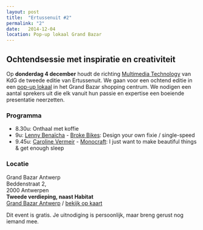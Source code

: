 ```yaml
---
layout: post
title:  "Ertussenuit #2"
permalink: "2"
date:   2014-12-04
location: Pop-up lokaal Grand Bazar
---
```


## Ochtendsessie met inspiratie en creativiteit

Op **donderdag 4 december** houdt de richting [Multimedia Technology](http://multimediatechnology.be) van KdG de tweede editie van Ertussenuit.
We gaan voor een ochtend editie in een [pop-up lokaal](http://atv.be/nieuws/2014-11-10/studeren-in-grand-bazar-shoppingcenter) in het Grand Bazar shopping centrum.
We nodigen een aantal sprekers uit die elk vanuit hun passie en expertise een boeiende presentatie neerzetten.

### Programma
- 8.30u: Onthaal met koffie
- 9u: [Lenny Benaïcha](http://scarlenn.be) - [Broke Bikes](https://brokebik.es/): Design your own fixie / single-speed
- 9.45u: [Caroline Vermeir](http://studiocaro.be/) - [Monocraft](http://monocraft.be): I just want to make beautiful things & get enough sleep



### Locatie
Grand Bazar Antwerp<br>
Beddenstraat 2,<br>
2000 Antwerpen<br>
<strong>Tweede verdieping, naast Habitat</strong><br>
<a href="http://www.grandbazarantwerp.be/">Grand Bazar Antwerp</a> / <a href="https://www.google.be/maps/place/Grand+Bazar/@51.218839,4.402883,15z/data=!4m2!3m1!1s0x0:0xe6366d70066e42f0?sa=X&ei=7GNwVJWJF5HqaPGGgOAD&ved=0CIcBEPwSMBA">bekijk op kaart</a>

Dit event is gratis. Je uitnodiging is persoonlijk, maar breng gerust nog iemand mee.

